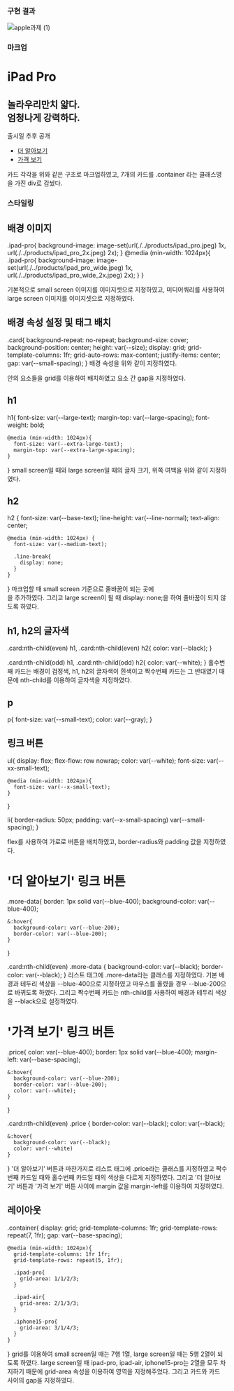 ### 구현 결과
![apple과제 (1)](https://github.com/Suubiin/homework/assets/127467411/e3aaac7c-6178-4876-90b2-628fda84e322)

### 마크업
<!-- ipad-pro -->
<div class="card ipad-pro">
  <h1>iPad Pro</h1>
  <h2>
    놀라우리만치 얇다.
    <span class="line-break"><br></span>
    엄청나게 강력하다.
  </h2>
  <p>출시일 추후 공개</p>
  <ul>
    <li class="more-data"><a href="/">더 알아보기</a></li>
    <li class="price"><a href="/">가격 보기</a></li>
  </ul>
</div>

카드 각각을 위와 같은 구조로 마크업하였고, 7개의 카드를 .container 라는 클래스명을 가진 div로 감쌌다.

### 스타일링
## 배경 이미지

  .ipad-pro{
    background-image: image-set(url(./../products/ipad_pro.jpeg) 1x, 
                                url(./../products/ipad_pro_2x.jpeg) 2x);
  }
  @media (min-width: 1024px){
    .ipad-pro{
      background-image: image-set(url(./../products/ipad_pro_wide.jpeg) 1x, 
                                  url(./../products/ipad_pro_wide_2x.jpeg) 2x);
    }
  }

기본적으로 small screen 이미지를 이미지셋으로 지정하였고, 미디어쿼리를 사용하여 large screen 이미지를 이미지셋으로 지정하였다.

## 배경 속성 설정 및 태그 배치
  .card{
    background-repeat: no-repeat;
    background-size: cover;
    background-position: center;
    height: var(--size);
    display: grid;
    grid-template-columns: 1fr;
    grid-auto-rows: max-content;
    justify-items: center;
    gap: var(--small-spacing);
  }
배경 속성을 위와 같이 지정하였다.
<div> 안의 요소들을 grid를 이용하여 배치하였고 요소 간 gap을 지정하였다.

## h1
  h1{
    font-size: var(--large-text);
    margin-top: var(--large-spacing);
    font-weight: bold;
    
    @media (min-width: 1024px){
      font-size: var(--extra-large-text);
      margin-top: var(--extra-large-spacing);
    }
  }
small screen일 때와 large screen일 때의 글자 크기, 위쪽 여백을 위와 같이 지정하였다.

## h2
  h2 {
    font-size: var(--base-text);
    line-height: var(--line-normal);
    text-align: center;
    
    @media (min-width: 1024px) {
      font-size: var(--medium-text);
      
      .line-break{
        display: none;
      }
    }
  }
마크업할 때 small screen 기준으로 줄바꿈이 되는 곳에 
  <span class="line-break"><br></span> 
을 추가하였다. 그리고 large screen이 될 때 display: none;을 하여 줄바꿈이 되지 않도록 하였다.

## h1, h2의 글자색
  .card:nth-child(even) h1, .card:nth-child(even) h2{
    color: var(--black);
  }

  .card:nth-child(odd) h1, .card:nth-child(odd) h2{
    color: var(--white);
  }
홀수번째 카드는 배경이 검정색, h1, h2의 글자색이 흰색이고 짝수번째 카드는 그 반대였기 때문에 nth-child를 이용하여 글자색을 지정하였다.

## p
  p{
    font-size: var(--small-text);
    color: var(--gray);
  }

## 링크 버튼
  ul{
    display: flex;
    flex-flow: row nowrap;
    color: var(--white);
    font-size: var(--xx-small-text);

    @media (min-width: 1024px){
      font-size: var(--x-small-text);
    }
  }

  li{
    border-radius: 50px;
    padding: var(--x-small-spacing) var(--small-spacing);
  }

flex를 사용하여 가로로 버튼을 배치하였고, border-radius와 padding 값을 지정하였다.

# '더 알아보기' 링크 버튼
  .more-data{
    border: 1px solid var(--blue-400);
    background-color: var(--blue-400);
    
    &:hover{
      background-color: var(--blue-200);
      border-color: var(--blue-200);
    }
  }

  .card:nth-child(even) .more-data {
    background-color: var(--black);
    border-color: var(--black);
  }
리스트 태그에 .more-data라는 클래스를 지정하였다. 기본 배경과 테두리 색상을 --blue-400으로 지정하였고 마우스를 올렸을 경우 --blue-200으로 바뀌도록 하였다.
그리고 짝수번째 카드는 nth-child를 사용하여 배경과 테두리 색상을 --black으로 설정하였다.

# '가격 보기' 링크 버튼
  .price{
    color: var(--blue-400);
    border: 1px solid var(--blue-400);
    margin-left: var(--base-spacing);

    &:hover{
      background-color: var(--blue-200);
      border-color: var(--blue-200);
      color: var(--white);
    }
  }

  .card:nth-child(even) .price {
    border-color: var(--black);
    color: var(--black);

    &:hover{
      background-color: var(--black);
      color: var(--white)
    }
  }
'더 알아보기' 버튼과 마찬가지로 리스트 태그에 .price라는 클래스를 지정하였고 짝수번째 카드일 때와 홀수번째 카드일 때의 색상을 다르게 지정하였다.
그리고 '더 알아보기' 버튼과 '가격 보기' 버튼 사이에 margin 값을 margin-left를 이용하여 지정하였다.

## 레이아웃
  .container{
    display: grid;
    grid-template-columns: 1fr;
    grid-template-rows: repeat(7, 1fr);
    gap: var(--base-spacing);

    @media (min-width: 1024px){
      grid-template-columns: 1fr 1fr;
      grid-template-rows: repeat(5, 1fr);

      .ipad-pro{
        grid-area: 1/1/2/3;
      }
    
      .ipad-air{
        grid-area: 2/1/3/3;
      }
    
      .iphone15-pro{
        grid-area: 3/1/4/3;
      }
    }
  }
grid를 이용하여 small screen일 때는 7행 1열, large screen일 때는 5행 2열이 되도록 하였다. 
large screen일 때 ipad-pro, ipad-air, iphone15-pro는 2열을 모두 차지하기 때문에 grid-area 속성을 이용하여 영역을 지정해주었다. 
그리고 카드와 카드 사이의 gap을 지정하였다.